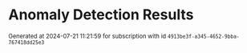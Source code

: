 # Anomaly Detection Results


<sup>Generated at 2024-07-21 11:21:59 for subscription with id `4913be3f-a345-4652-9bba-767418dd25e3`</sup>
